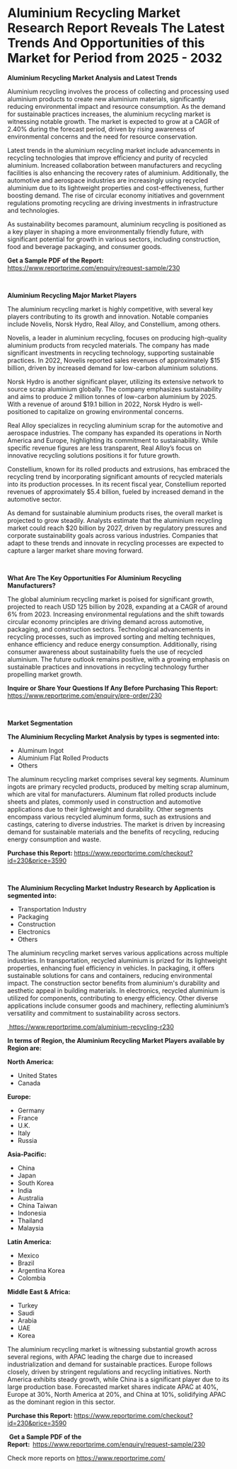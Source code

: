 <p><h1>Aluminium Recycling Market Research Report Reveals The Latest Trends And Opportunities of this Market for Period from 2025 - 2032</h1></p><p><strong>Aluminium Recycling Market Analysis and Latest Trends</strong></p>
<p><p>Aluminium recycling involves the process of collecting and processing used aluminium products to create new aluminium materials, significantly reducing environmental impact and resource consumption. As the demand for sustainable practices increases, the aluminium recycling market is witnessing notable growth. The market is expected to grow at a CAGR of 2.40% during the forecast period, driven by rising awareness of environmental concerns and the need for resource conservation.</p><p>Latest trends in the aluminium recycling market include advancements in recycling technologies that improve efficiency and purity of recycled aluminium. Increased collaboration between manufacturers and recycling facilities is also enhancing the recovery rates of aluminium. Additionally, the automotive and aerospace industries are increasingly using recycled aluminium due to its lightweight properties and cost-effectiveness, further boosting demand. The rise of circular economy initiatives and government regulations promoting recycling are driving investments in infrastructure and technologies.</p><p>As sustainability becomes paramount, aluminium recycling is positioned as a key player in shaping a more environmentally friendly future, with significant potential for growth in various sectors, including construction, food and beverage packaging, and consumer goods.</p></p>
<p><strong>Get a Sample PDF of the Report:&nbsp;</strong> <a href="https://www.reportprime.com/enquiry/request-sample/230?utm_campaign=2926&utm_medium=2&utm_source=Github&utm_content=ia&utm_term=18032025&utm_id=aluminium-recycling">https://www.reportprime.com/enquiry/request-sample/230</a></p>
<p>&nbsp;</p>
<p><strong>Aluminium Recycling Major Market Players</strong></p>
<p><p>The aluminium recycling market is highly competitive, with several key players contributing to its growth and innovation. Notable companies include Novelis, Norsk Hydro, Real Alloy, and Constellium, among others. </p><p>Novelis, a leader in aluminium recycling, focuses on producing high-quality aluminium products from recycled materials. The company has made significant investments in recycling technology, supporting sustainable practices. In 2022, Novelis reported sales revenues of approximately $15 billion, driven by increased demand for low-carbon aluminium solutions.</p><p>Norsk Hydro is another significant player, utilizing its extensive network to source scrap aluminium globally. The company emphasizes sustainability and aims to produce 2 million tonnes of low-carbon aluminium by 2025. With a revenue of around $19.1 billion in 2022, Norsk Hydro is well-positioned to capitalize on growing environmental concerns.</p><p>Real Alloy specializes in recycling aluminium scrap for the automotive and aerospace industries. The company has expanded its operations in North America and Europe, highlighting its commitment to sustainability. While specific revenue figures are less transparent, Real Alloy’s focus on innovative recycling solutions positions it for future growth.</p><p>Constellium, known for its rolled products and extrusions, has embraced the recycling trend by incorporating significant amounts of recycled materials into its production processes. In its recent fiscal year, Constellium reported revenues of approximately $5.4 billion, fueled by increased demand in the automotive sector.</p><p>As demand for sustainable aluminium products rises, the overall market is projected to grow steadily. Analysts estimate that the aluminium recycling market could reach $20 billion by 2027, driven by regulatory pressures and corporate sustainability goals across various industries. Companies that adapt to these trends and innovate in recycling processes are expected to capture a larger market share moving forward.</p></p>
<p>&nbsp;</p>
<p><strong>What Are The Key Opportunities For Aluminium Recycling Manufacturers?</strong></p>
<p><p>The global aluminium recycling market is poised for significant growth, projected to reach USD 125 billion by 2028, expanding at a CAGR of around 6% from 2023. Increasing environmental regulations and the shift towards circular economy principles are driving demand across automotive, packaging, and construction sectors. Technological advancements in recycling processes, such as improved sorting and melting techniques, enhance efficiency and reduce energy consumption. Additionally, rising consumer awareness about sustainability fuels the use of recycled aluminium. The future outlook remains positive, with a growing emphasis on sustainable practices and innovations in recycling technology further propelling market growth.</p></p>
<p><strong>Inquire or Share Your Questions If Any Before Purchasing This Report:</strong> <a href="https://www.reportprime.com/enquiry/pre-order/230?utm_campaign=2926&utm_medium=2&utm_source=Github&utm_content=ia&utm_term=18032025&utm_id=aluminium-recycling">https://www.reportprime.com/enquiry/pre-order/230</a></p>
<p>&nbsp;</p>
<p><strong>Market Segmentation</strong></p>
<p><strong>The Aluminium Recycling Market Analysis by types is segmented into:</strong></p>
<p><ul><li>Aluminum Ingot</li><li>Aluminium Flat Rolled Products</li><li>Others</li></ul></p>
<p><p>The aluminum recycling market comprises several key segments. Aluminum ingots are primary recycled products, produced by melting scrap aluminum, which are vital for manufacturers. Aluminum flat rolled products include sheets and plates, commonly used in construction and automotive applications due to their lightweight and durability. Other segments encompass various recycled aluminum forms, such as extrusions and castings, catering to diverse industries. The market is driven by increasing demand for sustainable materials and the benefits of recycling, reducing energy consumption and waste.</p></p>
<p><strong>Purchase this Report:&nbsp;</strong><a href="https://www.reportprime.com/checkout?id=230&price=3590&utm_campaign=2926&utm_medium=2&utm_source=Github&utm_content=ia&utm_term=18032025&utm_id=aluminium-recycling">https://www.reportprime.com/checkout?id=230&price=3590</a></p>
<p>&nbsp;</p>
<p><strong>The Aluminium Recycling Market Industry Research by Application is segmented into:</strong></p>
<p><ul><li>Transportation Industry</li><li>Packaging</li><li>Construction</li><li>Electronics</li><li>Others</li></ul></p>
<p><p>The aluminium recycling market serves various applications across multiple industries. In transportation, recycled aluminium is prized for its lightweight properties, enhancing fuel efficiency in vehicles. In packaging, it offers sustainable solutions for cans and containers, reducing environmental impact. The construction sector benefits from aluminium's durability and aesthetic appeal in building materials. In electronics, recycled aluminium is utilized for components, contributing to energy efficiency. Other diverse applications include consumer goods and machinery, reflecting aluminium’s versatility and commitment to sustainability across sectors.</p></p>
<p><a href="https://www.reportprime.com/aluminium-recycling-r230?utm_campaign=2926&utm_medium=2&utm_source=Github&utm_content=ia&utm_term=18032025&utm_id=aluminium-recycling">&nbsp;https://www.reportprime.com/aluminium-recycling-r230</a></p>
<p><strong>In terms of Region, the Aluminium Recycling Market Players available by Region are:</strong></p>
<p>
    <p> <strong> North America: </strong>
        <ul>
            <li>United States</li>
            <li>Canada</li>
        </ul>
        </p> 
    <p> <strong> Europe: </strong>
        <ul>
            <li>Germany</li>
            <li>France</li>
            <li>U.K.</li>
            <li>Italy</li>
            <li>Russia</li>
        </ul>
        </p> 
    <p> <strong> Asia-Pacific: </strong>
        <ul>
            <li>China</li>
            <li>Japan</li>
            <li>South Korea</li>
            <li>India</li>
            <li>Australia</li>
            <li>China Taiwan</li>
            <li>Indonesia</li>
            <li>Thailand</li>
            <li>Malaysia</li>
        </ul>
        </p> 
    <p> <strong> Latin America: </strong>
        <ul>
            <li>Mexico</li>
            <li>Brazil</li>
            <li>Argentina Korea</li>
            <li>Colombia</li>
        </ul>
        </p> 
    <p> <strong> Middle East & Africa: </strong>
        <ul>
            <li>Turkey</li>
            <li>Saudi</li>
            <li>Arabia</li>
            <li>UAE</li>
            <li>Korea</li>
        </ul>
    </p>
    </p>
<p><p>The aluminium recycling market is witnessing substantial growth across several regions, with APAC leading the charge due to increased industrialization and demand for sustainable practices. Europe follows closely, driven by stringent regulations and recycling initiatives. North America exhibits steady growth, while China is a significant player due to its large production base. Forecasted market shares indicate APAC at 40%, Europe at 30%, North America at 20%, and China at 10%, solidifying APAC as the dominant region in this sector.</p></p>
<p><strong>Purchase this Report: </strong><a href="https://www.reportprime.com/checkout?id=230&price=3590&utm_campaign=2926&utm_medium=2&utm_source=Github&utm_content=ia&utm_term=18032025&utm_id=aluminium-recycling">https://www.reportprime.com/checkout?id=230&price=3590</a></p>
<p>&nbsp;<strong>Get a Sample PDF of the Report:&nbsp;&nbsp;</strong><a href="https://www.reportprime.com/enquiry/request-sample/230?utm_campaign=2926&utm_medium=2&utm_source=Github&utm_content=ia&utm_term=18032025&utm_id=aluminium-recycling">https://www.reportprime.com/enquiry/request-sample/230</a></p>
<p><strong></strong></p>
<p>Check more reports on <a href="https://www.reportprime.com/?utm_campaign=2926&utm_medium=2&utm_source=Github&utm_content=ia&utm_term=18032025&utm_id=aluminium-recycling">https://www.reportprime.com/</a></p>